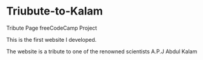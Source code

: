# Triubute-to-Kalam
Tribute Page freeCodeCamp Project

This is the first website I developed.

The website is a tribute to one of the renowned scientists A.P.J Abdul Kalam
